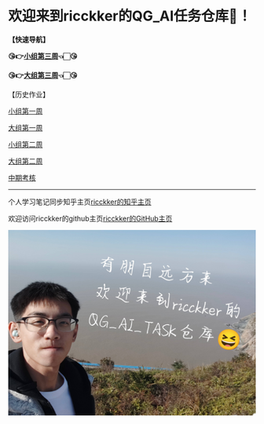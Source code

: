 # 欢迎来到ricckker的QG_AI任务仓库🥳！

**【快速导航】**

**😘👉[小组第三周](https://github.com/kingdomye/qg_ai_tasks/tree/main/01小组/Week_3)👈🏻😘**

**😘👉[大组第三周](https://github.com/kingdomye/qg_ai_tasks/tree/main/02大组/Week_3)👈🏻😘**

【历史作业】

[小组第一周](https://github.com/kingdomye/qg_ai_tasks/tree/main/01小组/Week_1)

[大组第一周](https://github.com/kingdomye/qg_ai_tasks/tree/main/02大组/Week_1)

[小组第二周](https://github.com/kingdomye/qg_ai_tasks/tree/main/01小组/Week_2)

[大组第二周](https://github.com/kingdomye/qg_ai_tasks/tree/main/02大组/Week_2)

[中期考核](https://github.com/kingdomye/qg_ai_tasks/tree/main/中期考核)

------

个人学习笔记同步知乎主页[ricckker的知乎主页](https://www.zhihu.com/people/c-59-82-42)

欢迎访问ricckker的github主页[ricckker的GitHub主页](https://github.com/kingdomye)

<img src="./img/000.jpg" alt="1742213630861" style="zoom:80%;" />
